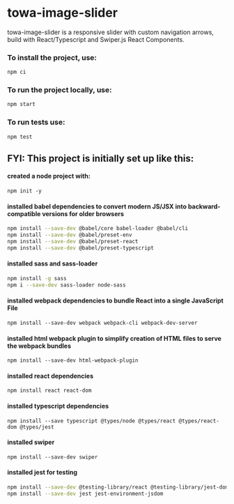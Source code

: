 # towa-image-slider

towa-image-slider is a responsive slider with custom navigation arrows, build with React/Typescript and Swiper.js React Components.


### To install the project, use:
```bash
npm ci
```

### To run the project locally, use:
```bash
npm start
```

### To run tests use:
```bash
npm test
```


## FYI: This project is initially set up like this:

#### created a node project with:
`npm init -y`

#### installed babel dependencies to convert modern JS/JSX into backward-compatible versions for older browsers
```bash
npm install --save-dev @babel/core babel-loader @babel/cli
npm install --save-dev @babel/preset-env
npm install --save-dev @babel/preset-react
npm install --save-dev @babel/preset-typescript
```

#### installed sass and sass-loader
```bash
npm install -g sass
npm i --save-dev sass-loader node-sass
```

#### installed webpack dependencies to bundle React into a single JavaScript File
`npm install --save-dev webpack webpack-cli webpack-dev-server`

#### installed html webpack plugin to simplify creation of HTML files to serve the webpack bundles
`npm install --save-dev html-webpack-plugin`

#### installed react dependencies
`npm install react react-dom`

#### installed typescript dependencies
`npm install --save typescript @types/node @types/react @types/react-dom @types/jest`

#### installed swiper
`npm install --save-dev swiper`

#### installed jest for testing 
```bash
npm install --save-dev @testing-library/react @testing-library/jest-dom @testing-library/dom
npm install --save-dev jest jest-environment-jsdom
```